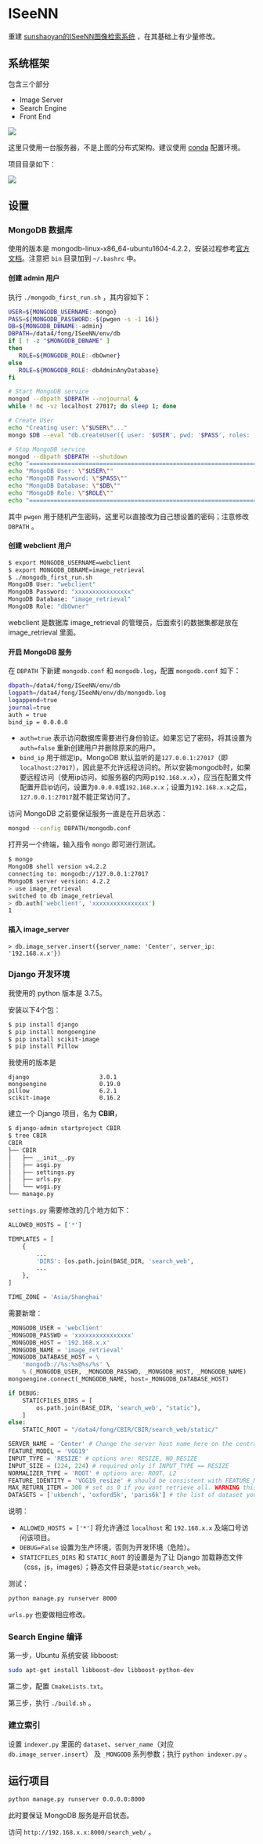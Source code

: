 # ISeeNN
重建 [sunshaoyan的ISeeNN图像检索系统](https://github.com/sunshaoyan/ISeeNN) ，在其基础上有少量修改。


## 系统框架

包含三个部分
- Image Server
- Search Engine
- Front End

<img src="img/framework.png" align="center" />

这里只使用一台服务器，不是上图的分布式架构。建议使用 [conda](https://conda.io/en/latest/) 配置环境。

项目目录如下：

<img src="img/tree.png" align="center" />

## 设置

### MongoDB 数据库

使用的版本是 mongodb-linux-x86_64-ubuntu1604-4.2.2，安装过程参考[官方文档](https://docs.mongodb.com/guides/server/install/)。注意把 `bin` 目录加到 `~/.bashrc` 中。

#### 创建 admin 用户

执行 `./mongodb_first_run.sh` ，其内容如下：

```bash
USER=${MONGODB_USERNAME:-mongo}
PASS=${MONGODB_PASSWORD:-$(pwgen -s -1 16)}
DB=${MONGODB_DBNAME:-admin}
DBPATH=/data4/fong/ISeeNN/env/db
if [ ! -z "$MONGODB_DBNAME" ]
then
   ROLE=${MONGODB_ROLE:-dbOwner}
else
   ROLE=${MONGODB_ROLE:-dbAdminAnyDatabase}
fi

# Start MongoDB service
mongod --dbpath $DBPATH --nojournal &
while ! nc -vz localhost 27017; do sleep 1; done

# Create User
echo "Creating user: \"$USER\"..."
mongo $DB --eval "db.createUser({ user: '$USER', pwd: '$PASS', roles: [ { role: '$ROLE', db: '$DB' } ] }); "

# Stop MongoDB service
mongod --dbpath $DBPATH --shutdown
echo "========================================================================"
echo "MongoDB User: \"$USER\""
echo "MongoDB Password: \"$PASS\""
echo "MongoDB Database: \"$DB\""
echo "MongoDB Role: \"$ROLE\""
echo "========================================================================"

```

其中 `pwgen` 用于随机产生密码，这里可以直接改为自己想设置的密码；注意修改 `DBPATH` 。

#### 创建 webclient 用户

```bash
$ export MONGODB_USERNAME=webclient
$ export MONGODB_DBNAME=image_retrieval
$ ./mongodb_first_run.sh
MongoDB User: "webclient"
MongoDB Password: "xxxxxxxxxxxxxxxx"
MongoDB Database: "image_retrieval"
MongoDB Role: "dbOwner"
```

webclient 是数据库 image_retrieval 的管理员，后面索引的数据集都是放在 image_retrieval 里面。

#### 开启 MongoDB 服务

 在 `DBPATH` 下新建 `mongodb.conf` 和 `mongodb.log`，配置 `mongodb.conf` 如下：

 ```bash
dbpath=/data4/fong/ISeeNN/env/db
logpath=/data4/fong/ISeeNN/env/db/mongodb.log
logappend=true
journal=true
auth = true
bind_ip = 0.0.0.0
```

- `auth=true` 表示访问数据库需要进行身份验证。如果忘记了密码，将其设置为 `auth=false` 重新创建用户并删除原来的用户。
- `bind_ip` 用于绑定ip。MongoDB 默认监听的是`127.0.0.1:27017`（即 `localhost:27017`），因此是不允许远程访问的。所以安装mongodb时，如果要远程访问（使用ip访问，如服务器的内网ip`192.168.x.x`），应当在配置文件配置开启ip访问，设置为`0.0.0.0`或`192.168.x.x`；设置为`192.168.x.x`之后，`127.0.0.1:27017`就不能正常访问了。

访问 MongoDB 之前要保证服务一直是在开启状态：
```bash
mongod --config DBPATH/mongodb.conf
```

打开另一个终端，输入指令 `mongo` 即可进行测试。
```bash
$ mongo
MongoDB shell version v4.2.2
connecting to: mongodb://127.0.0.1:27017
MongoDB server version: 4.2.2
> use image_retrieval
switched to db image_retrieval
> db.auth('webclient', 'xxxxxxxxxxxxxxxx')
1
```

#### 插入 image_server

```
> db.image_server.insert({server_name: 'Center', server_ip: '192.168.x.x'})
```

### Django 开发环境

我使用的 python 版本是 3.7.5。

安装以下4个包：
```bash
$ pip install django
$ pip install mongoengine
$ pip install scikit-image
$ pip install Pillow
```
我使用的版本是
```
django                    3.0.1
mongoengine               0.19.0
pillow                    6.2.1
scikit-image              0.16.2 
```

建立一个 Django 项目，名为 **CBIR**，
```bash
$ django-admin startproject CBIR
$ tree CBIR
CBIR
├── CBIR
│   ├── __init__.py
│   ├── asgi.py
│   ├── settings.py
│   ├── urls.py
│   └── wsgi.py
└── manage.py
```

`settings.py` 需要修改的几个地方如下：
```python
ALLOWED_HOSTS = ['*']

TEMPLATES = [
    {
        ...
        'DIRS': [os.path.join(BASE_DIR, 'search_web', 
        ...
    },
]

TIME_ZONE = 'Asia/Shanghai'
```

需要新增：
```python
_MONGODB_USER = 'webclient'
_MONGODB_PASSWD = 'xxxxxxxxxxxxxxxx'
_MONGODB_HOST = '192.168.x.x'
_MONGODB_NAME = 'image_retrieval'
_MONGODB_DATABASE_HOST = \
    'mongodb://%s:%s@%s/%s' \
    % (_MONGODB_USER, _MONGODB_PASSWD, _MONGODB_HOST, _MONGODB_NAME)
mongoengine.connect(_MONGODB_NAME, host=_MONGODB_DATABASE_HOST)

if DEBUG:
    STATICFILES_DIRS = [
        os.path.join(BASE_DIR, 'search_web', "static"),
    ]
else:
    STATIC_ROOT = "/data4/fong/CBIR/CBIR/search_web/static/"

SERVER_NAME = 'Center' # Change the server host name here on the central server and all image servers
FEATURE_MODEL = 'VGG19'
INPUT_TYPE = 'RESIZE' # options are: RESIZE, NO_RESIZE
INPUT_SIZE = (224, 224) # required only if INPUT_TYPE == RESIZE
NORMALIZER_TYPE = 'ROOT' # options are: ROOT, L2
FEATURE_IDENTITY = 'VGG19_resize' # should be consistent with FEATURE_MODEL and INPUT_TYPE
MAX_RETURN_ITEM = 300 # set as 0 if you want retrieve all. WARNING this may cause your browser crash if the database size is large
DATASETS = ['ukbench', 'oxford5k', 'paris6k'] # the list of dataset you want to retrieval within
```

说明：
- `ALLOWED_HOSTS = ['*']` 将允许通过 `localhost` 和 `192.168.x.x` 及端口号访问该项目。
- `DEBUG=False` 设置为生产环境，否则为开发环境（危险）。 
- `STATICFILES_DIRS` 和 `STATIC_ROOT` 的设置是为了让 Django 加载静态文件（css，js，images）；静态文件目录是`static/search_web`。

测试：
```bash
python manage.py runserver 8000
```

`urls.py` 也要做相应修改。

### Search Engine 编译

第一步，Ubuntu 系统安装 libboost:
```bash
sudo apt-get install libboost-dev libboost-python-dev
```

第二步，配置 `CmakeLists.txt`。

第三步，执行 `./build.sh` 。


### 建立索引

设置 `indexer.py` 里面的 `dataset`、`server_name`（对应`db.image_server.insert`） 及 `_MONGODB` 系列参数；执行 `python indexer.py` 。

## 运行项目

```bash
python manage.py runserver 0.0.0.0:8000
```

此时要保证 MongoDB 服务是开启状态。

访问 `http://192.168.x.x:8000/search_web/` 。